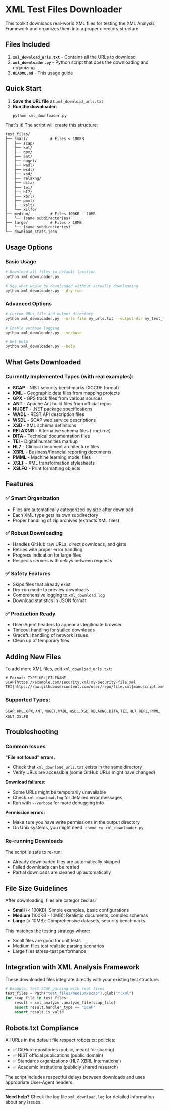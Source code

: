 # XML Test Files Downloader

This toolkit downloads real-world XML files for testing the XML Analysis Framework and organizes them into a proper directory structure.

## Files Included

1. **`xml_download_urls.txt`** - Contains all the URLs to download
2. **`xml_downloader.py`** - Python script that does the downloading and organizing
3. **`README.md`** - This usage guide

## Quick Start

1. **Save the URL file** as `xml_download_urls.txt`
2. **Run the downloader**:
   ```bash
   python xml_downloader.py
   ```

That's it! The script will create this structure:

```
test_files/
├── small/          # Files < 100KB  
│   ├── scap/
│   ├── kml/
│   ├── gpx/
│   ├── ant/
│   ├── nuget/
│   ├── wadl/
│   ├── wsdl/
│   ├── xsd/
│   ├── relaxng/
│   ├── dita/
│   ├── tei/
│   ├── hl7/
│   ├── xbrl/
│   ├── pmml/
│   ├── xslt/
│   └── xslfo/
├── medium/         # Files 100KB - 10MB
│   └── (same subdirectories)
├── large/          # Files > 10MB
│   └── (same subdirectories)
└── download_stats.json
```

## Usage Options

### Basic Usage
```bash
# Download all files to default location
python xml_downloader.py

# See what would be downloaded without actually downloading
python xml_downloader.py --dry-run
```

### Advanced Options
```bash
# Custom URLs file and output directory
python xml_downloader.py --urls-file my_urls.txt --output-dir my_test_files

# Enable verbose logging
python xml_downloader.py --verbose

# Get help
python xml_downloader.py --help
```

## What Gets Downloaded

### Currently Implemented Types (with real examples):
- **SCAP** - NIST security benchmarks (XCCDF format)
- **KML** - Geographic data files from mapping projects
- **GPX** - GPS track files from various sources
- **ANT** - Apache Ant build files from official repos
- **NUGET** - .NET package specifications
- **WADL** - REST API description files
- **WSDL** - SOAP web service descriptions
- **XSD** - XML schema definitions
- **RELAXNG** - Alternative schema files (.rng/.rnc)
- **DITA** - Technical documentation files
- **TEI** - Digital humanities markup
- **HL7** - Clinical document architecture files
- **XBRL** - Business/financial reporting documents
- **PMML** - Machine learning model files
- **XSLT** - XML transformation stylesheets
- **XSLFO** - Print formatting objects

## Features

### ✅ **Smart Organization**
- Files are automatically categorized by size after download
- Each XML type gets its own subdirectory
- Proper handling of zip archives (extracts XML files)

### ✅ **Robust Downloading** 
- Handles GitHub raw URLs, direct downloads, and gists
- Retries with proper error handling
- Progress indication for large files
- Respects servers with delays between requests

### ✅ **Safety Features**
- Skips files that already exist
- Dry-run mode to preview downloads
- Comprehensive logging to `xml_download.log`
- Download statistics in JSON format

### ✅ **Production Ready**
- User-Agent headers to appear as legitimate browser
- Timeout handling for stalled downloads
- Graceful handling of network issues
- Clean up of temporary files

## Adding New Files

To add more XML files, edit `xml_download_urls.txt`:

```
# Format: TYPE|URL|FILENAME
SCAP|https://example.com/security.xml|my-security-file.xml
TEI|https://raw.githubusercontent.com/user/repo/file.xml|manuscript.xml
```

### Supported Types:
`SCAP`, `KML`, `GPX`, `ANT`, `NUGET`, `WADL`, `WSDL`, `XSD`, `RELAXNG`, `DITA`, `TEI`, `HL7`, `XBRL`, `PMML`, `XSLT`, `XSLFO`

## Troubleshooting

### Common Issues

**"File not found" errors:**
- Check that `xml_download_urls.txt` exists in the same directory
- Verify URLs are accessible (some GitHub URLs might have changed)

**Download failures:**
- Some URLs might be temporarily unavailable
- Check `xml_download.log` for detailed error messages
- Run with `--verbose` for more debugging info

**Permission errors:**
- Make sure you have write permissions in the output directory
- On Unix systems, you might need: `chmod +x xml_downloader.py`

### Re-running Downloads

The script is safe to re-run:
- Already downloaded files are automatically skipped
- Failed downloads can be retried
- Partial downloads are cleaned up automatically

## File Size Guidelines

After downloading, files are categorized as:

- **Small** (< 100KB): Simple examples, basic configurations
- **Medium** (100KB - 10MB): Realistic documents, complex schemas  
- **Large** (> 10MB): Comprehensive datasets, security benchmarks

This matches the testing strategy where:
- Small files are good for unit tests
- Medium files test realistic parsing scenarios
- Large files stress-test performance

## Integration with XML Analysis Framework

These downloaded files integrate directly with your existing test structure:

```python
# Example: Test SCAP parsing with real files
test_files = Path("test_files/medium/scap").glob("*.xml")
for scap_file in test_files:
    result = xml_analyzer.analyze_file(scap_file)
    assert result.handler_type == "SCAP"
    assert result.is_valid
```

## Robots.txt Compliance

All URLs in the default file respect robots.txt policies:
- ✅ GitHub repositories (public, meant for sharing)
- ✅ NIST official publications (public domain)
- ✅ Standards organizations (HL7, XBRL International) 
- ✅ Academic institutions (publicly shared research)

The script includes respectful delays between downloads and uses appropriate User-Agent headers.

---

**Need help?** Check the log file `xml_download.log` for detailed information about any issues.